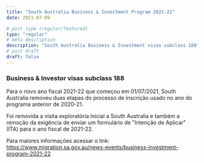 ```yaml
---
title: "South Australia Business & Investment Program 2021-22"
date: 2021-07-09

# post type (regular/featured)
type: "regular"
# meta description
description: "South Australia Business & Investment visas subclass 188"
# post draft
draft: false
---
```



### Business & Investor visas subclass 188

Para o novo ano fiscal 2021-22 que começou em 01/07/2021, South Australia removeu duas etapas do processo de inscrição usado no ano do programa anterior de 2020-21.

Foi removida a visita exploratória inicial a South Australia e também a remoção da exigência de enviar um formulário de "Intenção de Aplicar" (ITA) para o ano fiscal de 2021-22.

Para maiores informações acessar o link: https://www.migration.sa.gov.au/news-events/business-investment-program-2021-22 
